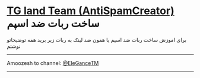 # [TG land Team (AntiSpamCreator)](https://github.com/TGlandTeam/AntiSpamCreatorBot) ساخت ربات ضد اسپم


برای اموزش ساخت ربات ضد اسپم یا همون ضد لینک به ربات زیر برید همه توضیحاتو نوشتم

_____________________________________________________________________

Amoozesh to channel: [@EleGanceTM](https://telegram.me/EleGanceTM)
_____________________________________________________________________

